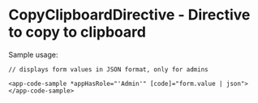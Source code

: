# CopyClipboardDirective - Directive to copy to clipboard

Sample usage:

````
// displays form values in JSON format, only for admins

<app-code-sample *appHasRole="'Admin'" [code]="form.value | json"></app-code-sample>
````



